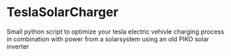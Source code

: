 # TeslaSolarCharger
Small python script to optimize your tesla electric vehivle charging process in combination with power from a solarsystem using an old PIKO solar inverter
